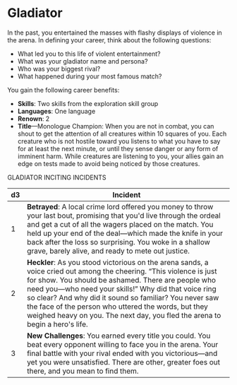 # Gladiator

In the past, you entertained the masses with flashy displays of violence in the arena. In defining your career, think about the following questions:

-   What led you to this life of violent entertainment?
-   What was your gladiator name and persona?
-   Who was your biggest rival?
-   What happened during your most famous match?

You gain the following career benefits:

-   **Skills**: Two skills from the exploration skill group
-   **Languages**: One language
-   **Renown**: 2
-   **Title**—Monologue Champion: When you are not in combat, you can shout to get the attention of all creatures within 10 squares of you. Each creature who is not hostile toward you listens to what you have to say for at least the next minute, or until they sense danger or any form of imminent harm. While creatures are listening to you, your allies gain an edge on tests made to avoid being noticed by those creatures.

 GLADIATOR INCITING INCIDENTS

| d3  | Incident                                                                                                                                                                                                                                                                                                                                                                                                                            |
|--|----------------------------------------------------------------------|
| 1   | **Betrayed**: A local crime lord offered you money to throw your last bout, promising that you'd live through the ordeal and get a cut of all the wagers placed on the match. You held up your end of the deal—which made the knife in your back after the loss so surprising. You woke in a shallow grave, barely alive, and ready to mete out justice.                                                                            |
| 2   | **Heckler**: As you stood victorious on the arena sands, a voice cried out among the cheering. “This violence is just for show. You should be ashamed. There are people who need you—who need your skills!” Why did that voice ring so clear? And why did it sound so familiar? You never saw the face of the person who uttered the words, but they weighed heavy on you. The next day, you fled the arena to begin a hero's life. |
| 3   | **New Challenges**: You earned every title you could. You beat every opponent willing to face you in the arena. Your final battle with your rival ended with you victorious—and yet you were unsatisfied. There are other, greater foes out there, and you mean to find them.                                                                                                                                                       |
